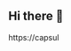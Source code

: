 ## Hi there 👋
https://capsul
<!--
**Patricialira-bot/Patricialira-bot** is a ✨ _special_ ✨ repository because its `README.md` (this file) appears on your GitHub profile.
https://readme-typing-svg.herokuapp.com/?color=1E90FF&size=35&center=true&vCenter=true&width=1000&lin
Here are some ideas to get you started:

- 🔭 I’m currently working on ...
- 🌱 I’m currently learning ..
- 👯 I’m looking to collaborate on ...
- 🤔 I’m looking for help with ...
- 💬 Ask me about ...
- 📫 How to reach me: ...
- 😄 Pronouns: ...
- ⚡ Fun fact: ...
-->
